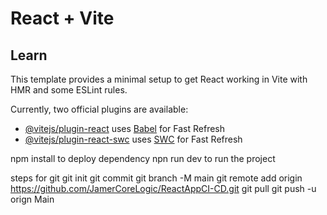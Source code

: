 # React + Vite
## Learn
This template provides a minimal setup to get React working in Vite with HMR and some ESLint rules.

Currently, two official plugins are available:

- [@vitejs/plugin-react](https://github.com/vitejs/vite-plugin-react/blob/main/packages/plugin-react/README.md) uses [Babel](https://babeljs.io/) for Fast Refresh
- [@vitejs/plugin-react-swc](https://github.com/vitejs/vite-plugin-react-swc) uses [SWC](https://swc.rs/) for Fast Refresh


npm install to deploy dependency 
npn run dev to run the project 

steps  for git 
git init 
git commit 
git branch -M main 
git remote add origin https://github.com/JamerCoreLogic/ReactAppCI-CD.git
git pull 
git push -u orign Main 

